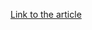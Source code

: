 [Link to the article](https://news.sophos.com/en-us/2022/02/23/dridex-bots-deliver-entropy-ransomware-in-recent-attacks/)
